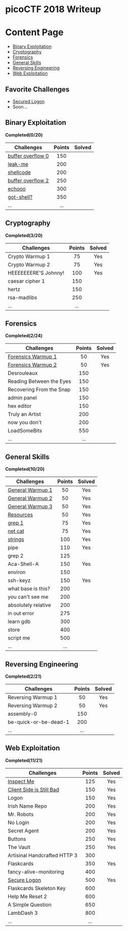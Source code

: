 
# picoCTF 2018 Writeup

# Content Page
 - [Binary Exploitation](https://github.com/zomry1/picoCTF_2018_Writeup#binary-exploitation)
 - [Cryptography](https://github.com/zomry1/picoCTF_2018_Writeup#cryptography)
 - [Forensics](https://github.com/zomry1/picoCTF_2018_Writeup/tree/master/Forensics)
 - [General Skills](https://github.com/zomry1/picoCTF_2018_Writeup#general-skills)
 - [Reversing Engineering](https://github.com/zomry1/picoCTF_2018_Writeup#reversing-engineering)
 - [Web Exploitation](https://github.com/zomry1/picoCTF_2018_Writeup#web-exploitation)
## Favorite Challenges
 - [Secured Logon](https://github.com/zomry1/picoCTF_2018_Writeup/tree/master/Web%20Exploitation/Secured%20Logon)
 - Soon...

## Binary Exploitation
**Completed(0/20)**

|Challenges|Points|Solved|
|-|:--:|:--:|
|[buffer overflow 0]()|150||
|[leak-me]()|200||
|[shellcode]()|200||
|[buffer overflow 2]()|250||
|[echooo]()|300||
|[got-shell?]()|350||
|...| ...||

## Cryptography
**Completed(3/20)**

|Challenges|Points|Solved|
|-|:--:|:--:|
|Crypto Warmup 1|75|Yes|
|Crypto Warmup 2|75|Yes|
|HEEEEEEERE'S Johnny!|100|Yes|
|caesar cipher 1|150||
|hertz|150||
|rsa-madlibs|250||
|...|...||

## Forensics
**Completed(2/24)**

|Challenges|Points|Solved|
|-|:--:|:--:|
|[Forensics Warmup 1](https://github.com/zomry1/picoCTF_2018_Writeup/tree/master/Forensics/Forensics%20Warmup%201)|50|Yes|
|[Forensics Warmup 2](https://github.com/zomry1/picoCTF_2018_Writeup/tree/master/Forensics/Forensics%20Warmup%202)|50|Yes|
|Desrouleaux|150||
|Reading Between the Eyes|150||
|Recovering From the Snap|150||
|admin panel|150||
|hex editor|150||
|Truly an Artist|200||
|now you don't|200||
|LoadSomeBits|550||
|...|...||


## General Skills
**Completed(10/20)**

|Challenges|Points|Solved|
|-|:--:|:--:|
|[General Warmup 1](https://github.com/zomry1/picoCTF_2018_Writeup/tree/master/General%20Skills/General%20Warmup%201)|50|Yes|
|[General Warmup 2](https://github.com/zomry1/picoCTF_2018_Writeup/tree/master/General%20Skills/General%20Warmup%202)|50|Yes|
|[General Warmup 3](https://github.com/zomry1/picoCTF_2018_Writeup/tree/master/General%20Skills/General%20Warmup%203)|50|Yes|
|[Resources](https://github.com/zomry1/picoCTF_2018_Writeup/tree/master/General%20Skills/Resources)|50|Yes|
|[grep 1](https://github.com/zomry1/picoCTF_2018_Writeup/tree/master/General%20Skills/grep%201)|75|Yes|
|[net cat](https://github.com/zomry1/picoCTF_2018_Writeup/tree/master/General%20Skills/net%20cat)|75|Yes|
|[strings](https://github.com/zomry1/picoCTF_2018_Writeup/tree/master/General%20Skills/strings)|100|Yes|
|pipe|110|Yes|
|grep 2|125||
|Aca-Shell-A|150|Yes|
|environ|150||
|ssh-keyz|150|Yes|
|what base is this?|200||
|you can't see me|200||
|absolutely relative|200||
|in out error|275||
|learn gdb|300||
|store|400||
|script me|500||
|...|...||

## Reversing Engineering
**Completed(2/21)**

|Challenges|Points|Solved|
|-|:--:|:--:|
|Reversing Warmup 1|50|Yes|
|Reversing Warmup 2|50|Yes|
|assembly-0|150||
|be-quick-or-be-dead-1|200||
|...|...||


## Web Exploitation
**Completed(11/21)**

|Challenges|Points|Solved|
|-|:--:|:--:|
|[Inspect Me](https://github.com/zomry1/picoCTF_2018_Writeup/tree/master/Web%20Exploitation/Inspect%20Me)|125|Yes|
|[Client Side is Still Bad](https://github.com/zomry1/picoCTF_2018_Writeup/tree/master/Web%20Exploitation/Client%20Side%20is%20Still%20Bad)|150|Yes|
|Logon|150|Yes|
|Irish Name Repo|200|Yes|
|Mr. Robots|200|Yes|
|No Login|200|Yes|
|Secret Agent|200|Yes|
|Buttons|250|Yes|
|The Vault|250|Yes|
|Artisinal Handcrafted HTTP 3|300||
|Flaskcards|350|Yes|
|fancy-alive-monitoring|400||
|[Secure Logon](https://github.com/zomry1/picoCTF_2018_Writeup/tree/master/Web%20Exploitation/Secured%20Logon)|500|Yes|
|Flaskcards Skeleton Key|600||
|Help Me Reset 2|600||
|A Simple Question|650||
|LambDash 3|800||
|...|...||

